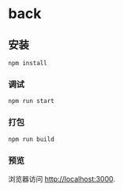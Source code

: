 # back

## 安装
```
npm install
```

### 调试
```
npm run start
```

### 打包
```
npm run build
```

### 预览

浏览器访问 [http://localhost:3000](http://localhost:3000/).
